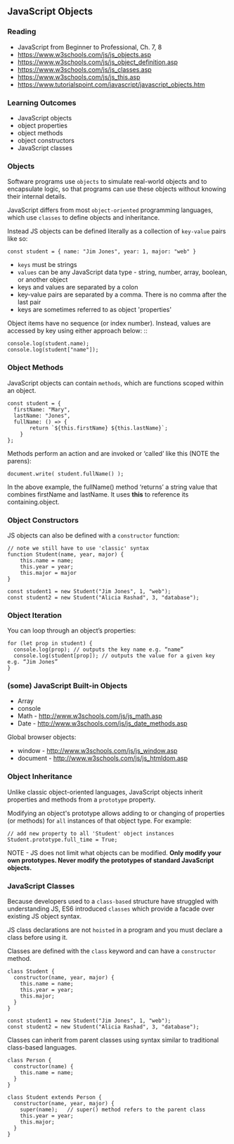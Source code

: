 JavaScript Objects
---

### Reading

* JavaScript from Beginner to Professional, Ch. 7, 8
* https://www.w3schools.com/js/js_objects.asp
* https://www.w3schools.com/js/js_object_definition.asp
* https://www.w3schools.com/js/js_classes.asp
* https://www.w3schools.com/js/js_this.asp
* https://www.tutorialspoint.com/javascript/javascript_objects.htm

### Learning Outcomes

* JavaScript objects
* object properties
* object methods
* object constructors
* JavaScript classes

### Objects

Software programs use `objects` to simulate real-world objects and to encapsulate logic, so that programs can use these objects without knowing their internal details.

JavaScript differs from most `object-oriented` programming languages, which use `classes` to define objects and inheritance.

Instead JS objects can be defined literally as a collection of `key-value` pairs like so:

    const student = { name: "Jim Jones", year: 1, major: "web" }

- `keys` must be strings
- `values` can be any JavaScript data type - string, number, array, boolean, or another object
- keys and values are separated by a colon
- key-value pairs are separated by a comma. There is no comma after the last pair
- keys are sometimes referred to as object 'properties'
 
Object items have no sequence (or index number). Instead, values are accessed by key using either approach below:
::

    console.log(student.name);
    console.log(student["name"]);

### Object Methods

JavaScript objects can contain `methods`, which are functions scoped within an object.

    const student = {
      firstName: "Mary",
      lastName: "Jones",
      fullName: () => {
           return `${this.firstName} ${this.lastName}`;
        }
    };

Methods perform an action and are invoked or ‘called’ like this (NOTE the parens):

    document.write( student.fullName() );

In the above example, the fullName() method ‘returns’ a string value that combines firstName and lastName. It uses **this** to reference its containing.object.

### Object Constructors

JS objects can also be defined with a `constructor` function:

    // note we still have to use 'classic' syntax
    function Student(name, year, major) {
        this.name = name;
        this.year = year;
        this.major = major
    }

    const student1 = new Student("Jim Jones", 1, "web");
    const student2 = new Student("Alicia Rashad", 3, "database");


### Object Iteration

You can loop through an object’s properties:

    for (let prop in student) {
      console.log(prop); // outputs the key name e.g. “name”
      console.log(student[prop]); // outputs the value for a given key e.g. “Jim Jones”
    }

### (some) JavaScript Built-in Objects

- Array
- console
- Math - http://www.w3schools.com/js/js_math.asp 
- Date - http://www.w3schools.com/js/js_date_methods.asp 
 
Global browser objects:

- window - http://www.w3schools.com/js/js_window.asp 
- document - http://www.w3schools.com/js/js_htmldom.asp 


### Object Inheritance

Unlike classic object-oriented languages, JavaScript objects inherit properties and methods from a `prototype` property.

Modifying an object's prototype allows adding to or changing of properties (or methods) for `all` instances of that object type. For example:

    // add new property to all 'Student' object instances
    Student.prototype.full_time = True;

NOTE - JS does not limit what objects can be modified. **Only modify your own prototypes. Never modify the prototypes of standard JavaScript objects.**

### JavaScript Classes

Because developers used to a `class-based` structure have struggled with understanding JS, ES6 introduced `classes` which provide a facade over existing JS object syntax.

JS class declarations are not `hoisted` in a program and you must declare a class before using it.

Classes are defined with the `class` keyword and can have a `constructor` method.

    class Student {
      constructor(name, year, major) {
        this.name = name;
        this.year = year;
        this.major;
      }
    }

    const student1 = new Student("Jim Jones", 1, "web");
    const student2 = new Student("Alicia Rashad", 3, "database");

Classes can inherit from parent classes using syntax similar to traditional class-based languages.

    class Person {
      constructor(name) {
        this.name = name;
      }
    }

    class Student extends Person {
      constructor(name, year, major) {
        super(name);   // super() method refers to the parent class
        this.year = year;
        this.major;
      }
    }
